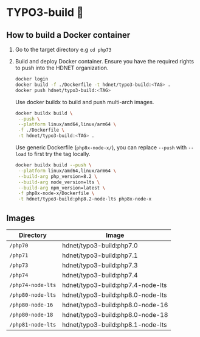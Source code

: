 # TYPO3-build 👷

## How to build a Docker container

1. Go to the target directory e.g `cd php73`
2. Build and deploy Docker container. Ensure you have the required rights to push into the HDNET organization.

    ```bash
    docker login
    docker build -f ./Dockerfile -t hdnet/typo3-build:<TAG> .
    docker push hdnet/typo3-build:<TAG>
    ```
    Use docker buildx to build and push multi-arch images.

    ```bash
	docker buildx build \
	 --push \
	 --platform linux/amd64,linux/arm64 \
	 -f ./Dockerfile \
	 -t hdnet/typo3-build:<TAG> .
    ```
    Use generic Dockerfile (`php8x-node-x/`), you can replace `--push` with `--load` to first try the tag locally.

    ```bash
	docker buildx build --push \
	 --platform linux/amd64,linux/arm64 \
	 --build-arg php_version=8.2 \
	 --build-arg node_version=lts \
	 --build-arg npm_version=latest \
	 -f php8x-node-x/Dockerfile \
	 -t hdnet/typo3-build:php8.2-node-lts php8x-node-x
    ```

## Images

Directory | Image
----------- | ------------
`/php70` | hdnet/typo3-build:php7.0
`/php71` | hdnet/typo3-build:php7.1
`/php73` | hdnet/typo3-build:php7.3
`/php74` | hdnet/typo3-build:php7.4
`/php74-node-lts` | hdnet/typo3-build:php7.4-node-lts
`/php80-node-lts` | hdnet/typo3-build:php8.0-node-lts
`/php80-node-16` | hdnet/typo3-build:php8.0-node-16
`/php80-node-18` | hdnet/typo3-build:php8.0-node-18
`/php81-node-lts` | hdnet/typo3-build:php8.1-node-lts

